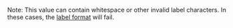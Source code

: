 Note: This value can contain whitespace or other invalid label characters. In these cases, the [label format](../repository.md) will fail.
